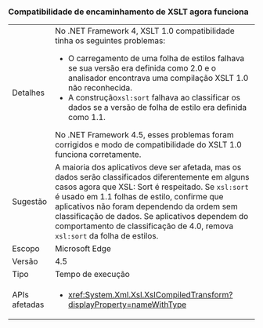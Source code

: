 ### <a name="xslt-forward-compat-now-works"></a>Compatibilidade de encaminhamento de XSLT agora funciona

|   |   |
|---|---|
|Detalhes|No .NET Framework 4, XSLT 1.0 compatibilidade tinha os seguintes problemas:<ul><li>O carregamento de uma folha de estilos falhava se sua versão era definida como 2.0 e o analisador encontrava uma compilação XSLT 1.0 não reconhecida.</li><li>A construção<code>xsl:sort</code> falhava ao classificar os dados se a versão de folha de estilo era definida como 1.1.</li></ul>No .NET Framework 4.5, esses problemas foram corrigidos e modo de compatibilidade do XSLT 1.0 funciona corretamente.|
|Sugestão|A maioria dos aplicativos deve ser afetada, mas os dados serão classificados diferentemente em alguns casos agora que XSL: Sort é respeitado. Se <code>xsl:sort</code> é usado em 1.1 folhas de estilo, confirme que aplicativos não foram dependendo da ordem sem classificação de dados. Se aplicativos dependem do comportamento de classificação de 4.0, remova <code>xsl:sort</code> da folha de estilos.|
|Escopo|Microsoft Edge|
|Versão|4.5|
|Tipo|Tempo de execução|
|APIs afetadas|<ul><li><xref:System.Xml.Xsl.XslCompiledTransform?displayProperty=nameWithType></li></ul>|

